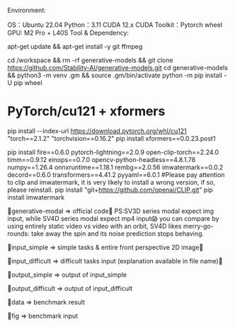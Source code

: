 Environment:

OS：Ubuntu 22.04
Python：3.11
CUDA 12.x
CUDA Toolkit：Pytorch wheel
GPU: M2 Pro + L40S
Tool & Dependency: 

apt-get update && apt-get install -y git ffmpeg

cd /workspace && rm -rf generative-models && git clone https://github.com/Stability-AI/generative-models.git
cd generative-models && python3 -m venv .gm && source .gm/bin/activate
python -m pip install -U pip wheel

# PyTorch/cu121 + xformers
pip install --index-url https://download.pytorch.org/whl/cu121 \
  "torch==2.1.2" "torchvision==0.16.2"
pip install xformers==0.0.23.post1

pip install fire==0.6.0 pytorch-lightning==2.0.9 open-clip-torch==2.24.0 \
  timm==0.9.12 einops==0.7.0 opencv-python-headless==4.8.1.78 \
  numpy==1.26.4 onnxruntime==1.18.1 rembg==2.0.56 imwatermark==0.0.2 \
  decord==0.6.0 transformers==4.41.2 pyyaml==6.0.1
#Please pay attention to clip and imwatermark, it is very likely to install a wrong version, if so, please reinstall.
pip install "git+https://github.com/openai/CLIP.git"
pip install imwatermark



🚀generative-modal => official code👑 PS:SV3D series modal expect img input, while SV4D series modal expect mp4 input😱 
you can compare by using entirely static video vs video with an orbit, SV4D likes merry-go-rounds: take away the spin and its noise prediction stops behaving.

🚀input_simple => simple tasks & entire front perspective 2D image🍳

🚀input_difficult => difficult tasks input (explanation available in file name)🥩

🚀output_simple => output of input_simple

🚀output_difficult => output of input_difficult

🚀data => benchmark result

🚀fig => benchmark input
